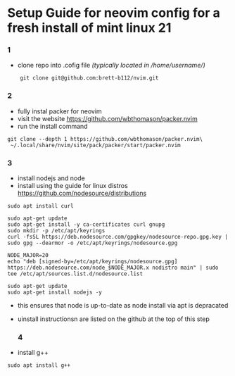 # Setup Guide for neovim config for a fresh install of mint linux 21

### 1
* clone repo into .cofig file *(typically located in /home/username/)*
```
    git clone git@github.com:brett-b112/nvim.git
```

### 2
* fully instal packer for neovim
* visit the website https://github.com/wbthomason/packer.nvim
* run the install command
```
git clone --depth 1 https://github.com/wbthomason/packer.nvim\
 ~/.local/share/nvim/site/pack/packer/start/packer.nvim
```

### 3 
* install nodejs and node
* install using the guide for linux distros https://github.com/nodesource/distributions
```
sudo apt install curl
```
```
sudo apt-get update
sudo apt-get install -y ca-certificates curl gnupg
sudo mkdir -p /etc/apt/keyrings
curl -fsSL https://deb.nodesource.com/gpgkey/nodesource-repo.gpg.key | sudo gpg --dearmor -o /etc/apt/keyrings/nodesource.gpg
```
```
NODE_MAJOR=20
echo "deb [signed-by=/etc/apt/keyrings/nodesource.gpg] https://deb.nodesource.com/node_$NODE_MAJOR.x nodistro main" | sudo tee /etc/apt/sources.list.d/nodesource.list
```
```
sudo apt-get update
sudo apt-get install nodejs -y
```
* this ensures that node is up-to-date as node install via apt is depracated
* uinstall instructionsn are listed on the github at the top of this step

  ### 4
* install g++
```
sudo apt install g++
```
